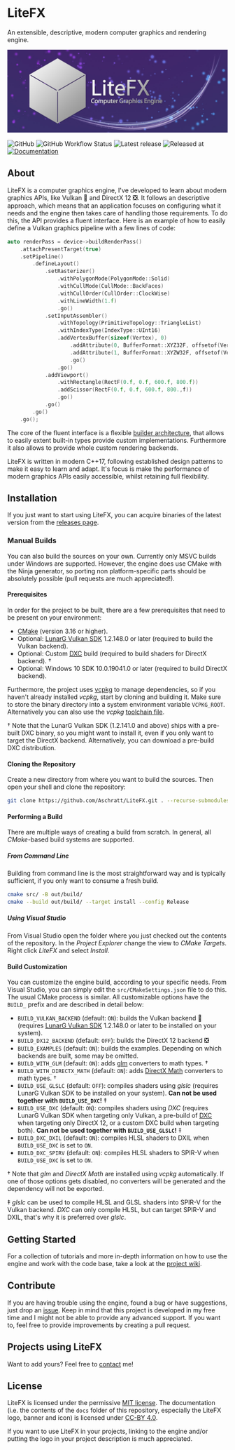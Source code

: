 # LiteFX

An extensible, descriptive, modern computer graphics and rendering engine.

<p align="center">
  <img src="/docs/img/banner_m.jpg">
</p>

![GitHub](https://img.shields.io/github/license/aschratt/litefx.svg) ![GitHub Workflow Status](https://img.shields.io/github/workflow/status/aschratt/litefx/release?label=Build) ![Latest release](https://img.shields.io/github/release/aschratt/litefx.svg) ![Released at](https://img.shields.io/github/release-date/aschratt/litefx.svg) [![Documentation](https://img.shields.io/badge/docs-gh--pages-70dcf4.svg)](https://litefx.github.io/docs/#/)

## About

LiteFX is a computer graphics engine, I've developed to learn about modern graphics APIs, like Vulkan 🌋 and DirectX 12 ❎. It follows an descriptive approach, which means that an application focuses on configuring what it needs and the engine then takes care of handling those requirements. To do this, the API provides a fluent interface. Here is an example of how to easily define a Vulkan graphics pipeline with a few lines of code:

```cxx
auto renderPass = device->buildRenderPass()
    .attachPresentTarget(true)
    .setPipeline()
        .defineLayout()
            .setRasterizer()
                .withPolygonMode(PolygonMode::Solid)
                .withCullMode(CullMode::BackFaces)
                .withCullOrder(CullOrder::ClockWise)
                .withLineWidth(1.f)
                .go()
            .setInputAssembler()
                .withTopology(PrimitiveTopology::TriangleList)
                .withIndexType(IndexType::UInt16)
                .addVertexBuffer(sizeof(Vertex), 0)
                    .addAttribute(0, BufferFormat::XYZ32F, offsetof(Vertex, Position))
                    .addAttribute(1, BufferFormat::XYZW32F, offsetof(Vertex, Color))
                    .go()
                .go()
            .addViewport()
                .withRectangle(RectF(0.f, 0.f, 600.f, 800.f))
                .addScissor(RectF(0.f, 0.f, 600.f, 800.,f))
                .go()
            .go()
        .go()
    .go();
```

The core of the fluent interface is a flexible [builder architecture](https://github.com/Aschratt/LiteFX/wiki/builder-guide), that allows to easily extent built-in types provide custom implementations. Furthermore it also allows to provide whole custom rendering backends.

LiteFX is written in modern C++17, following established design patterns to make it easy to learn and adapt. It's focus is make the performance of modern graphics APIs easily accessible, whilst retaining full flexibility.

## Installation

If you just want to start using LiteFX, you can acquire binaries of the latest version from the [releases page](https://github.com/Aschratt/LiteFX/releases).

### Manual Builds

You can also build the sources on your own. Currently only MSVC builds under Windows are supported. However, the engine does use CMake with the Ninja generator, so porting non platform-specific parts should be absolutely possible (pull requests are much appreciated!).

#### Prerequisites

In order for the project to be built, there are a few prerequisites that need to be present on your environment:

- [CMake](https://cmake.org/download/) (version 3.16 or higher).
- Optional: [LunarG Vulkan SDK](https://vulkan.lunarg.com/) 1.2.148.0 or later (required to build the Vulkan backend).
- Optional: Custom [DXC](https://github.com/microsoft/DirectXShaderCompiler) build (required to build shaders for DirectX backend). †
- Optional: Windows 10 SDK 10.0.19041.0 or later (required to build DirectX backend).

Furthermore, the project uses [vcpkg](https://github.com/microsoft/vcpkg) to manage dependencies, so if you haven't already installed *vcpkg*, start by cloning and building it. Make sure to store the binary directory into a system environment variable `VCPKG_ROOT`. Alternatively you can also use the *vcpkg* [toolchain file](https://github.com/microsoft/vcpkg/blob/master/docs/examples/installing-and-using-packages.md#cmake).

† Note that the LunarG Vulkan SDK (1.2.141.0 and above) ships with a pre-built DXC binary, so you might want to install it, even if you only want to target the DirectX backend. Alternatively, you can download a pre-build DXC distribution.

#### Cloning the Repository

Create a new directory from where you want to build the sources. Then open your shell and clone the repository:

```sh
git clone https://github.com/Aschratt/LiteFX.git . --recurse-submodules
```

#### Performing a Build

There are multiple ways of creating a build from scratch. In general, all *CMake*-based build systems are supported.

##### From Command Line

Building from command line is the most straightforward way and is typically sufficient, if you only want to consume a fresh build.

```sh
cmake src/ -B out/build/
cmake --build out/build/ --target install --config Release
```

##### Using Visual Studio

From Visual Studio open the folder where you just checked out the contents of the repository. In the *Project Explorer* change the view to *CMake Targets*. Right click *LiteFX* and select *Install*.

#### Build Customization

You can customize the engine build, according to your specific needs. From Visual Studio, you can simply edit the `src/CMakeSettings.json` file to do this. The usual CMake process is similar. All customizable options have the `BUILD_` prefix and are described in detail below:

- `BUILD_VULKAN_BACKEND` (default: `ON`): builds the Vulkan backend 🌋 (requires [LunarG Vulkan SDK](https://vulkan.lunarg.com/) 1.2.148.0 or later to be installed on your system).
- `BUILD_DX12_BACKEND` (default: `OFF`): builds the DirectX 12 backend ❎
- `BUILD_EXAMPLES` (default: `ON`): builds the examples. Depending on which backends are built, some may be omitted.
- `BUILD_WITH_GLM` (default: `ON`): adds [glm](https://glm.g-truc.net/0.9.9/index.html) converters to math types. †
- `BUILD_WITH_DIRECTX_MATH` (default: `ON`): adds [DirectX Math](https://github.com/microsoft/DirectXMath) converters to math types. †
- `BUILD_USE_GLSLC` (default: `OFF`): compiles shaders using *glslc* (requires LunarG Vulkan SDK to be installed on your system). **Can not be used together with `BUILD_USE_DXC`!** ‡
- `BUILD_USE_DXC` (default: `ON`): compiles shaders using *DXC* (requires LunarG Vulkan SDK when targeting only Vulkan, a pre-build of [DXC](https://github.com/microsoft/DirectXShaderCompiler/releases) when targeting only DirectX 12, or a custom DXC build when targeting both). **Can not be used together with `BUILD_USE_GLSLC`!** ‡
- `BUILD_DXC_DXIL` (default: `ON`): compiles HLSL shaders to DXIL when `BUILD_USE_DXC` is set to `ON`.
- `BUILD_DXC_SPIRV` (default: `ON`): compiles HLSL shaders to SPIR-V when `BUILD_USE_DXC` is set to `ON`.

† Note that *glm* and *DirectX Math* are installed using *vcpkg* automatically. If one of those options gets disabled, no converters will be generated and the dependency will not be exported.

‡ *glslc* can be used to compile HLSL and GLSL shaders into SPIR-V for the Vulkan backend. *DXC* can only compile HLSL, but can target SPIR-V and DXIL, that's why it is preferred over *glslc*.

## Getting Started

For a collection of tutorials and more in-depth information on how to use the engine and work with the code base, take a look at the [project wiki](https://github.com/Aschratt/LiteFX/wiki).

## Contribute

If you are having trouble using the engine, found a bug or have suggestions, just drop an [issue](https://github.com/Aschratt/LiteFX/issues). Keep in mind that this project is developed in my free time and I might not be able to provide any advanced support. If you want to, feel free to provide improvements by creating a pull request.

## Projects using LiteFX

<!-- Currently none, lol -->

Want to add yours? Feel free to [contact](mailto:litefx@aschratt.com?subject=[GitHub]%20LiteFX%20Project%20List) me!

## License

LiteFX is licensed under the permissive [MIT license](./LICENSE). The documentation (i.e. the contents of the `docs` folder of this repository, especially the LiteFX logo, banner and icon) is licensed under [CC-BY 4.0](https://creativecommons.org/licenses/by/4.0/).

If you want to use LiteFX in your projects, linking to the engine and/or putting the logo in your project description is much appreciated.
